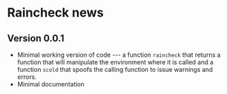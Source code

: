 Raincheck news
==============

Version 0.0.1
-------------
* Minimal working version of code --- a function `raincheck` that
  returns a function that will manipulate the environment where it is
  called and a function `scold` that spoofs the calling function to
  issue warnings and errors.
* Minimal documentation